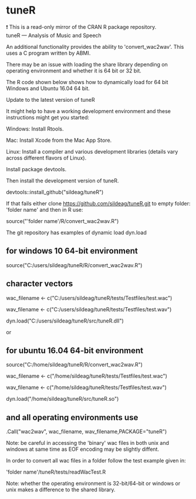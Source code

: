 # tuneR
:exclamation: This is a read-only mirror of the CRAN R package repository.  tuneR — Analysis of Music and Speech 

An additional functionality provides the ability to 'convert_wac2wav'.  This uses a C program written by ABMI.  

There may be an issue with loading the share library depending on
operating environment and whether it is 64 bit or 32 bit.

The R code shown below shows how to dynamically load for 64 bit Windows
and Ubuntu 16.04 64 bit.

Update to the latest version of tuneR

It might help to have a working development environment and these instructions might
get you started:

Windows: Install Rtools.

Mac: Install Xcode from the Mac App Store.

Linux: Install a compiler and various development libraries (details vary across different flavors of Linux).

Install package devtools.

Then install the development version of tuneR.

devtools::install_github("sildeag/tuneR")

If that fails either clone https://github.com/sildeag/tuneR.git to empty folder: 'folder name' and then in R use:

source("'folder name'/R/convert_wac2wav.R")

The git repository has examples of dynamic load dyn.load
 
 ## for windows 10 64-bit environment
 
 source("C:/users/sildeag/tuneR/R/convert_wac2wav.R")
 
 ## character vectors
 
 wac_filename <- c("C:/users/sildeag/tuneR/tests/Testfiles/test.wac")
 
 wav_filename <- c("C:/users/sildeag/tuneR/tests/Testfiles/test.wav")
 
 dyn.load("C:/users/sildeag/tuneR/src/tuneR.dll")

or

 ## for ubuntu 16.04 64-bit environment

 source("C:/home/sildeag/tuneR/R/convert_wac2wav.R")

 wac_filename <- c("/home/sildeag/tuneR/tests/Testfiles/test.wac")

 wav_filename <- c("/home/sildeag/tuneR/tests/Testfiles/test.wav")

 dyn.load("/home/sildeag/tuneR/src/tuneR.so")

## and all operating environments use

 .Call("wac2wav", wac_filename, wav_filename,PACKAGE="tuneR")


Note: be careful in accessing the 'binary' wac files in both unix and windows
at same time as EOF encoding may be slightly diffent.

In order to convert all wac files in a folder follow the test example given in:

'folder name'/tuneR/tests/readWacTest.R  

Note: whether the operating environment is 32-bit/64-bit or windows or unix makes a difference to the shared library.